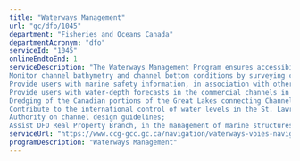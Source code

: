 ```yaml
---
title: "Waterways Management"
url: "gc/dfo/1045"
department: "Fisheries and Oceans Canada"
departmentAcronym: "dfo"
serviceId: "1045"
onlineEndtoEnd: 1
serviceDescription: "The Waterways Management Program ensures accessibility of waterways and contribute to their safe use. Waterways Management contributes to the maintenance of Canadian shipping channels.
Monitor channel bathymetry and channel bottom conditions by surveying commercial channels identifying restrictions and navigational hazards to safe navigation,  and provide this information to mariners, pilots and other stakeholders;
Provide users with marine safety information, in association with other programs within CCG and DFO.
Provide users with water-depth forecasts in the commercial channels in the St. Lawrence, Fraser, and Mackenzie Rivers;
Dredging of the Canadian portions of the Great Lakes connecting Channels and manage dredging of the St. Lawrence River Ship Channel;
Contribute to the international control of water levels in the St. Lawrence River and protect navigational interests, as a member of the Operations Advisory Group;
Authority on channel design guidelines;
Assist DFO Real Property Branch, in the management of marine structures that help manage currents and water levels, wave climates, ice covers, sedimentation rates and patterns, and scour and erosion. These structures also reduce channel maintenance needs and prevent ice jams from forming."
serviceUrl: "https://www.ccg-gcc.gc.ca/navigation/waterways-voies-navigables/index-eng.html"
programDescription: "Waterways Management"
---
```

